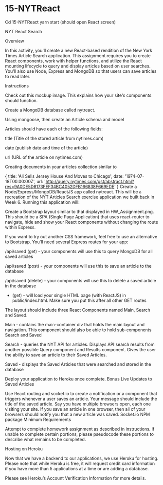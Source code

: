 # 15-NYTReact

Cd 15-NYTReact
yarn start (should open React screen)


NYT React Search

Overview

In this activity, you'll create a new React-based rendition of the New York Times Article Search application. This assignment requires you to create React components, work with helper functions, and utilize the React mounting lifecycle to query and display articles based on user searches. You'll also use Node, Express and MongoDB so that users can save articles to read later.

Instructions

Check out this mockup image. This explains how your site's components should function.

Create a MongoDB database called nytreact.

Using mongoose, then create an Article schema and model

Articles should have each of the following fields:

title (Title of the stored article from nytimes.com)

date (publish date and time of the article)

url (URL of the article on nytimes.com)

Creating documents in your articles collection similar to

{
  title: 'Ali Sells Jersey House And Moves to Chicago',
  date: '1974-07-18T00:00:00Z',
  url: 'http://query.nytimes.com/gst/abstract.html?res=9A0DE5D8173FEF34BC4052DFB166838F669EDE'
}
Create a Node/Express/MongoDB/ReactJS app called nytreact. This will be a recreation of the NYT Articles Search exercise application we built back in Week 6. Running this application will:

Create a Bootstrap layout similar to that displayed in HW_Assignment.png. This should be a SPA (Single Page Application) that uses react-router to navigate, hide and show your React components without changing the route within Express.

If you want to try out another CSS framework, feel free to use an alternative to Bootstrap.
You'll need several Express routes for your app:

/api/saved (get) - your components will use this to query MongoDB for all saved articles

/api/saved (post) - your components will use this to save an article to the database

/api/saved (delete) - your components will use this to delete a saved article in the database

* (get) - will load your single HTML page (with ReactJS) in public/index.html. Make sure you put this after all other GET routes

The layout should include three React Components named Main, Search and Saved.

Main - contains the main-container div that holds the main layout and navigation. This component should also be able to hold sub-components Search and Saved

Search - queries the NYT API for articles. Displays API search results from another possible Query component and Results component. Gives the user the ability to save an article to their Saved Articles.

Saved - displays the Saved Articles that were searched and stored in the database

Deploy your application to Heroku once complete.
Bonus Live Updates to Saved Articles

Use React routing and socket.io to create a notification or a component that triggers whenever a user saves an article. Your message should include the title of the saved article.
Say you have multiple browsers open, each one visiting your site. If you save an article in one browser, then all of your browsers should notify you that a new article was saved.
Socket.io NPM package
Minimum Requirements

Attempt to complete homework assignment as described in instructions. If unable to complete certain portions, please pseudocode these portions to describe what remains to be completed.

Hosting on Heroku

Now that we have a backend to our applications, we use Heroku for hosting. Please note that while Heroku is free, it will request credit card information if you have more than 5 applications at a time or are adding a database.

Please see Heroku’s Account Verification Information for more details.

